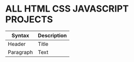 # ALL HTML CSS JAVASCRIPT PROJECTS


| Syntax      | Description |
| ----------- | ----------- |
| Header      | Title       |
| Paragraph   | Text        |
